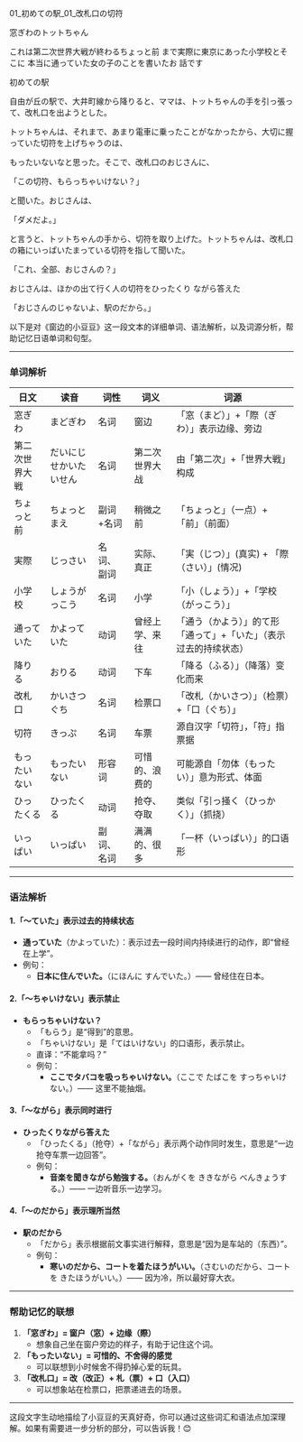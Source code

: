 01_初めての駅_01_改札口の切符

窓ぎわのトットちゃん

これは第二次世界大戦が終わるちょっと前 まで実際に東京にあった小学校とそこに
本当に通っていた女の子のことを書いたお 話です

初めての駅

自由が丘の駅で、大井町線から降りると、ママは、トットちゃんの手を引っ張って、改札口を出ようとした。

トットちゃんは、それまで、あまり電車に乗ったことがなかったから、大切に握っていた切符を上げちゃうのは、

もったいないなと思った。そこで、改札口のおじさんに、

「この切符、もらっちゃいけない？」

と聞いた。おじさんは、

「ダメだよ。」

と言うと、トットちゃんの手から、切符を取り上げた。トットちゃんは、改札口の箱にいっぱいたまっている切符を指して聞いた。

「これ、全部、おじさんの？」

おじさんは、ほかの出て行く人の切符をひったくり ながら答えた

「おじさんのじゃないよ、駅のだから。」

以下是对《窗边的小豆豆》这一段文本的详细单词、语法解析，以及词源分析，帮助记忆日语单词和句型。  

---

### **单词解析**
| 日文 | 读音 | 词性 | 词义 | 词源 |
|------|------|------|------|------|
| 窓ぎわ | まどぎわ | 名词 | 窗边 | 「窓（まど）」+「際（ぎわ）」表示边缘、旁边 |
| 第二次世界大戦 | だいにじせかいたいせん | 名词 | 第二次世界大战 | 由「第二次」+「世界大戦」构成 |
| ちょっと前 | ちょっとまえ | 副词+名词 | 稍微之前 | 「ちょっと」（一点）+「前」（前面）|
| 実際 | じっさい | 名词、副词 | 实际、真正 | 「実（じつ）」(真实) + 「際（さい）」(情况) |
| 小学校 | しょうがっこう | 名词 | 小学 | 「小（しょう）」+「学校（がっこう）」 |
| 通っていた | かよっていた | 动词 | 曾经上学、来往 | 「通う（かよう）」的て形「通って」+「いた」（表示过去的持续状态）|
| 降りる | おりる | 动词 | 下车 | 「降る（ふる）」（降落）变化而来 |
| 改札口 | かいさつぐち | 名词 | 检票口 | 「改札（かいさつ）」（检票）+「口（ぐち）」 |
| 切符 | きっぷ | 名词 | 车票 | 源自汉字「切符」，「符」指票据 |
| もったいない | もったいない | 形容词 | 可惜的、浪费的 | 可能源自「勿体（もったい）」意为形式、体面 |
| ひったくる | ひったくる | 动词 | 抢夺、夺取 | 类似「引っ掻く（ひっかく）」（抓挠）|
| いっぱい | いっぱい | 副词、名词 | 满满的、很多 | 「一杯（いっぱい）」的口语形 |

---

### **语法解析**
#### **1.「～ていた」表示过去的持续状态**
- **通っていた**（かよっていた）：表示过去一段时间内持续进行的动作，即“曾经在上学”。
- 例句：
  - **日本に住んでいた。**（にほんに すんでいた。）—— 曾经住在日本。

#### **2.「～ちゃいけない」表示禁止**
- **もらっちゃいけない？**  
  - 「もらう」是“得到”的意思。
  - 「ちゃいけない」是「てはいけない」的口语形，表示禁止。
  - 直译：“不能拿吗？”
  - 例句：
    - **ここでタバコを吸っちゃいけない。**（ここで たばこを すっちゃいけない。）—— 这里不能抽烟。

#### **3.「～ながら」表示同时进行**
- **ひったくりながら答えた**  
  - 「ひったくる」（抢夺）+「ながら」表示两个动作同时发生，意思是“一边抢夺车票一边回答”。
  - 例句：
    - **音楽を聞きながら勉強する。**（おんがくを ききながら べんきょうする。）—— 一边听音乐一边学习。

#### **4.「～のだから」表示理所当然**
- **駅のだから**  
  - 「だから」表示根据前文事实进行解释，意思是“因为是车站的（东西）”。
  - 例句：
    - **寒いのだから、コートを着たほうがいい。**（さむいのだから、コートを きたほうがいい。）—— 因为冷，所以最好穿大衣。

---

### **帮助记忆的联想**
1. **「窓ぎわ」= 窗户（窓）+ 边缘（際）**  
   - 想象自己坐在窗户旁边的样子，有助于记住这个词。
2. **「もったいない」= 可惜的、不舍得的感觉**  
   - 可以联想到小时候舍不得扔掉心爱的玩具。
3. **「改札口」= 改（改正）+ 札（票）+ 口（入口）**  
   - 可以想象站在检票口，把票递进去的场景。

---

这段文字生动地描绘了小豆豆的天真好奇，你可以通过这些词汇和语法点加深理解。如果有需要进一步分析的部分，可以告诉我！😊


